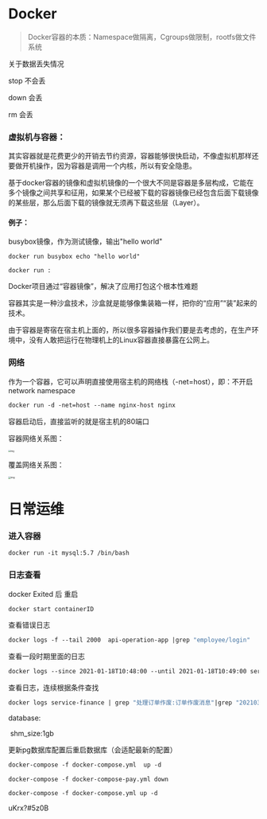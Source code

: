 # Docker

> Docker容器的本质：Namespace做隔离，Cgroups做限制，rootfs做文件系统



关于数据丢失情况

stop  不会丢

down  会丢

rm 会丢



### 虚拟机与容器：

其实容器就是花费更少的开销去节约资源，容器能够很快启动，不像虚拟机那样还要做开机操作，因为容器是调用一个内核，所以有安全隐患。

基于docker容器的镜像和虚拟机镜像的一个很大不同是容器是多层构成，它能在多个镜像之间共享和征用，如果某个已经被下载的容器镜像已经包含后面下载镜像的某些层，那么后面下载的镜像就无须再下载这些层（Layer）。



#### 例子：

busybox镜像，作为测试镜像，输出"hello world"

<code>docker run busybox echo "hello world"</code>

<code>docker run <image>:<tag></code>

Docker项目通过“容器镜像”，解决了应用打包这个根本性难题

容器其实是一种沙盒技术，沙盒就是能够像集装箱一样，把你的“应用”“装”起来的技术。

由于容器是寄宿在宿主机上面的，所以很多容器操作我们要是去考虑的，在生产环境中，没有人敢把运行在物理机上的Linux容器直接暴露在公网上。



### 网络

作为一个容器，它可以声明直接使用宿主机的网络栈（-net=host），即：不开启network namespace

```dockerfile
docker run -d -net=host --name nginx-host nginx
```

容器启动后，直接监听的就是宿主机的80端口

容器网络关系图：

<img src="https://static001.geekbang.org/resource/image/e0/66/e0d28e0371f93af619e91a86eda99a66.png" alt="img" style="zoom:30%;margin-left:-1px" />



覆盖网络关系图：

<img src="https://static001.geekbang.org/resource/image/b4/3d/b4387a992352109398a66d1dbe6e413d.png" alt="img" style="zoom:33%;margin-left:-1px" />





# 日常运维

### 进入容器

```dockerfile
docker run -it mysql:5.7 /bin/bash
```



### 日志查看

docker Exited 后 重启

```dockerfile
docker start containerID 
```



查看错误日志

```dockerfile
docker logs -f --tail 2000  api-operation-app |grep "employee/login"
```



查看一段时期里面的日志

```dockerfile
docker logs --since 2021-01-18T10:48:00 --until 2021-01-18T10:49:00 service-profile
```



查看日志，连续根据条件查找

```dockerfile
docker logs service-finance | grep "处理订单作废:订单作废消息"|grep "202103231653334144"
```



database:

​	shm_size:1gb

更新pg数据库配置后重启数据库（会适配最新的配置）

```dockerfile
docker-compose -f docker-compose.yml  up -d
```





```
docker-compose -f docker-compose-pay.yml down

docker-compose -f docker-compose.yml up -d
```



uKrx?#5z0B
